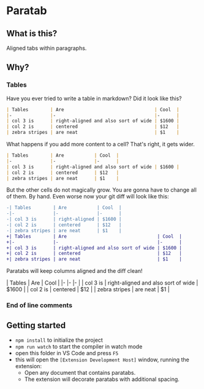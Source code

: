 # Paratab

## What is this?

Aligned tabs within paragraphs.

## Why?

### Tables

Have you ever tried to write a table in markdown? Did it look like this?

```md
| Tables        | Are                                 | Cool  |
|-              |-                                    |-      |
| col 3 is      | right-aligned and also sort of wide | $1600 |
| col 2 is      | centered                            | $12   |
| zebra stripes | are neat                            | $1    |
```

What happens if you add more content to a cell? That's right, it gets wider.

```md
| Tables        | Are           | Cool  |
|-              |-              |-      |
| col 3 is      | right-aligned and also sort of wide | $1600 |
| col 2 is      | centered      | $12   |
| zebra stripes | are neat      | $1    |
```

But the other cells do not magically grow. You are gonna have to change all of them. By hand.
Even worse now your git diff will look like this:

```diff
-| Tables        | Are           | Cool  |
-|-              |-              |-      |
-| col 3 is      | right-aligned | $1600 |
-| col 2 is      | centered      | $12   |
-| zebra stripes | are neat      | $1    |
+| Tables        | Are                                 | Cool  |
+|-              |-                                    |-      |
+| col 3 is      | right-aligned and also sort of wide | $1600 |
+| col 2 is      | centered                            | $12   |
+| zebra stripes | are neat                            | $1    |
```

Paratabs will keep columns aligned and the diff clean!

| Tables	︀| Are	︀| Cool	︀|
|-	︀|-	︀|-	︀|
| col 3 is	︀| right-aligned and also sort of wide	︀| $1600	︀|
| col 2 is	︀| centered	︀| $12	︀|
| zebra stripes	︀| are neat	︀| $1	︀|

### End of line comments


## Getting started

* `npm install` to initialize the project
* `npm run watch` to start the compiler in watch mode
* open this folder in VS Code and press `F5`
* this will open the `[Extension Development Host]` window, running the extension:
  * Open any document that contains paratabs.
  * The extension will decorate paratabs with additional spacing.
